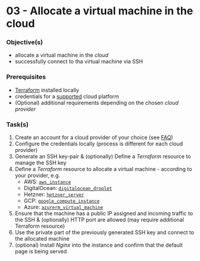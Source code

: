 03 - Allocate a virtual machine in the cloud
============================================


### Objective(s)

* allocate a virtual machine in the *cloud*
* successfully connect to tha virtual machine via SSH


### Prerequisites

* [Terraform](https://learn.hashicorp.com/tutorials/terraform/install-cli) installed locally
* credentials for a [supported](https://registry.terraform.io/browse/providers)
  cloud platform
* (Optional) additional requirements depending on the chosen *cloud provider*


### Task(s)

1. Create an account for a cloud provider of your choice (see [FAQ](https://github.com/lucendio/lecture-devops-infos/blob/main/faq.md))
2. Configure the credentials locally (process is different for each cloud provider)
3. Generate an SSH key-pair & (optionally) Define a *Terraform* resource to manage the SSH key
4. Define a *Terraform* resource to allocate a virtual machine - according to your provider, e.g.
   * AWS: [`aws_instance`](https://registry.terraform.io/providers/hashicorp/aws/latest/docs/resources/instance)
   * DigitalOcean: [`digitalocean_droplet`](https://registry.terraform.io/providers/digitalocean/digitalocean/latest/docs/resources/droplet)
   * Hetzner: [`hetzner_server`](https://registry.terraform.io/providers/hetznercloud/hcloud/latest/docs/resources/server)
   * GCP: [`google_compute_instance`](https://registry.terraform.io/providers/hashicorp/google/latest/docs/resources/compute_image)
   * Azure: [`azurerm_virtual_machine`](https://www.terraform.io/docs/providers/azurerm/r/virtual_machine.html)
5. Ensure that the machine has a public IP assigned and incoming traffic to the SSH & (optionally) HTTP port are
   allowed (may require additional Terraform resource)
6. Use the private part of the previously generated SSH key and connect to the allocated machine
7. (optional) Install *Nginx* into the instance and confirm that the default page is being served
